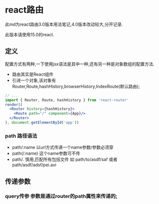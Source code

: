 # react路由
  此md为react路由3.0版本用法笔记,4.0版本改动较大,分开记录.

  此版本请使用15.0的react.
## 定义
  配置方式有两种,一下使用jsx语法是其中一种,还有另一种是对象数组的配置方法.

  - 路由其实是React组件
  - 引进一个对象,该对象有Router,Route,hashHistory,browserHistory,IndexRoute(默认路由);
  ```jsx
  // ...
  import { Router, Route, hashHistory } from 'react-router'
  render((
    <Router history={hashHistory}>
      <Route path="/" component={App}/>
    </Router>
  ), document.getElementById('app'))
  ```
### path 路径语法

- path/:name 以url方式传递一个name参数/参数必须穿
- path(/:name) 这个name参数可不传
- path/*.* 慎用,匹配所有包括文件 如 path/to/asdf/saf 或者 path/asdf/adsf/pei.avi

## 传递参数

### query传参 参数是通过router的path属性来传递的;
  